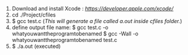 1. Download and install Xcode : *https://developer.apple.com/xcode/*
2. cd ./Project/cfiles
3. $ gcc test.c (*This will generate a file called a.out inside cfiles folder.*)
 1. define output file name:
  $ gcc test.c -o whatyouwanttheprogramtobenamed
  $ gcc -Wall -o whatyouwanttheprogramtobenamed test.c
4. $ ./a.out (executed)

